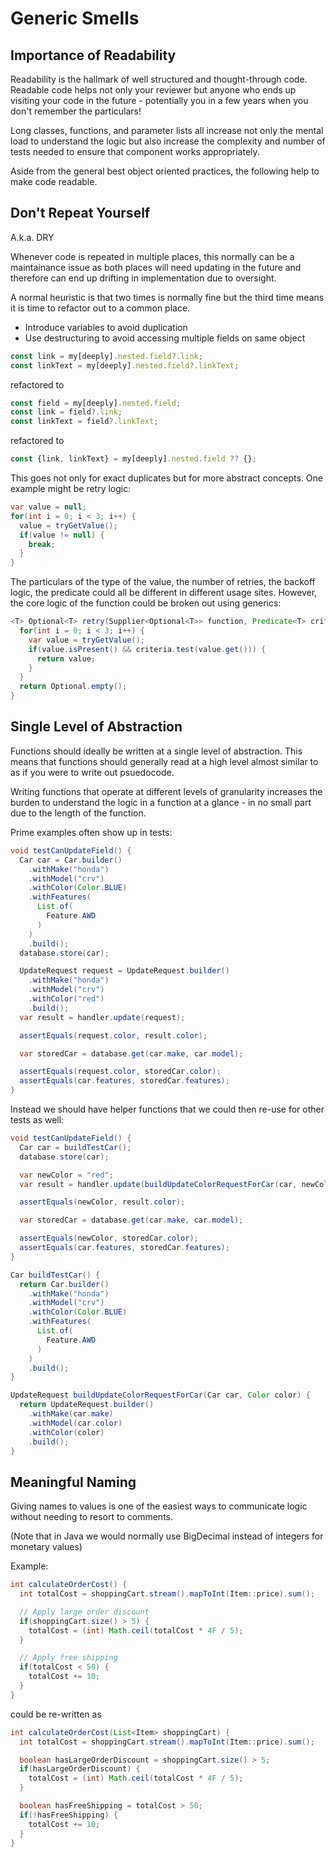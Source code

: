 # Generic Smells

## Importance of Readability

Readability is the hallmark of well structured and thought-through code. Readable code helps not only your reviewer but anyone who ends up visiting your code in the future - potentially you in a few years when you don't remember the particulars!

Long classes, functions, and parameter lists all increase not only the mental load to understand the logic but also increase the complexity and number of tests needed to ensure that component works appropriately.

Aside from the general best object oriented practices, the following help to make code readable.

## Don't Repeat Yourself

A.k.a. DRY

Whenever code is repeated in multiple places, this normally can be a maintainance issue as both places will need updating in the future and therefore can end up drifting in implementation due to oversight.

A normal heuristic is that two times is normally fine but the third time means it is time to refactor out to a common place.

* Introduce variables to avoid duplication
* Use destructuring to avoid accessing multiple fields on same object

```ts
const link = my[deeply].nested.field?.link;
const linkText = my[deeply].nested.field?.linkText;
```

refactored to

```ts
const field = my[deeply].nested.field;
const link = field?.link;
const linkText = field?.linkText;
```

refactored to

```ts
const {link, linkText} = my[deeply].nested.field ?? {};
```

This goes not only for exact duplicates but for more abstract concepts. One example might be retry logic:

```java
var value = null;
for(int i = 0; i < 3; i++) {
  value = tryGetValue();
  if(value != null) {
    break;
  }
}
```

The particulars of the type of the value, the number of retries, the backoff logic, the predicate could all be different in different usage sites. However, the core logic of the function could be broken out using generics:

```java
<T> Optional<T> retry(Supplier<Optional<T>> function, Predicate<T> criteria, RetryConfig config) {
  for(int i = 0; i < 3; i++) {
    var value = tryGetValue();
    if(value.isPresent() && criteria.test(value.get())) {
      return value;
    }
  }
  return Optional.empty();
}
```

## Single Level of Abstraction

Functions should ideally be written at a single level of abstraction. This means that functions should generally read at a high level almost similar to as if you were to write out psuedocode.

Writing functions that operate at different levels of granularity increases the burden to understand the logic in a function at a glance - in no small part due to the length of the function.

Prime examples often show up in tests:

```java
void testCanUpdateField() {
  Car car = Car.builder()
    .withMake("honda")
    .withModel("crv")
    .withColor(Color.BLUE)
    .withFeatures(
      List.of(
        Feature.AWD
      )
    )
    .build();
  database.store(car);

  UpdateRequest request = UpdateRequest.builder()
    .withMake("honda")
    .withModel("crv")
    .withColor("red")
    .build();
  var result = handler.update(request);

  assertEquals(request.color, result.color);

  var storedCar = database.get(car.make, car.model);

  assertEquals(request.color, storedCar.color);
  assertEquals(car.features, storedCar.features);
}
```

Instead we should have helper functions that we could then re-use for other tests as well:

```java
void testCanUpdateField() {
  Car car = buildTestCar();
  database.store(car);

  var newColor = "red";
  var result = handler.update(buildUpdateColorRequestForCar(car, newColor));

  assertEquals(newColor, result.color);

  var storedCar = database.get(car.make, car.model);

  assertEquals(newColor, storedCar.color);
  assertEquals(car.features, storedCar.features);
}

Car buildTestCar() {
  return Car.builder()
    .withMake("honda")
    .withModel("crv")
    .withColor(Color.BLUE)
    .withFeatures(
      List.of(
        Feature.AWD
      )
    )
    .build();
}

UpdateRequest buildUpdateColorRequestForCar(Car car, Color color) {
  return UpdateRequest.builder()
    .withMake(car.make)
    .withModel(car.color)
    .withColor(color)
    .build();
}
```

## Meaningful Naming

Giving names to values is one of the easiest ways to communicate logic without needing to resort to comments.

(Note that in Java we would normally use BigDecimal instead of integers for monetary values)

Example:

```java
int calculateOrderCost() {
  int totalCost = shoppingCart.stream().mapToInt(Item::price).sum();

  // Apply large order discount
  if(shoppingCart.size() > 5) {
    totalCost = (int) Math.ceil(totalCost * 4F / 5);
  }

  // Apply free shipping
  if(totalCost < 50) {
    totalCost += 10;
  }
}

```

could be re-written as

```java
int calculateOrderCost(List<Item> shoppingCart) {
  int totalCost = shoppingCart.stream().mapToInt(Item::price).sum();

  boolean hasLargeOrderDiscount = shoppingCart.size() > 5;
  if(hasLargeOrderDiscount) {
    totalCost = (int) Math.ceil(totalCost * 4F / 5);
  }

  boolean hasFreeShipping = totalCost > 50;
  if(!hasFreeShipping) {
    totalCost += 10;
  }
}
```
